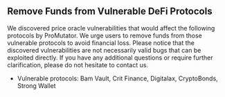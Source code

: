 ## Remove Funds from Vulnerable DeFi Protocols

We discovered price oracle vulnerabilities that would affect the following protocols by ProMutator. We urge users to remove funds from those vulnerable protocols to avoid financial loss. Please notice that the discovered vulnerabilities are not necessarily valid bugs that can be exploited directly. If you have any additional questions or require further clarification, please do not hesitate to contact us.

* Vulnerable protocols: Bam Vault, Crit Finance, Digitalax, CryptoBonds, Strong Wallet
